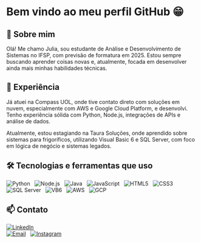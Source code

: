 
# Bem vindo ao meu perfil GitHub 😁


## 👋 Sobre mim

Olá! Me chamo Julia, sou estudante de Análise e Desenvolvimento de Sistemas no IFSP, com previsão de formatura em 2025. Estou sempre buscando aprender coisas novas e, atualmente, focada em desenvolver ainda mais minhas habilidades técnicas.

## 💼 Experiência  

Já atuei na Compass UOL, onde tive contato direto com soluções em nuvem, especialmente com AWS e Google Cloud Platform, e desenvolvi. Tenho experiência sólida com Python, Node.js, integrações de APIs e análise de dados.

Atualmente, estou estagiando na Taura Soluções, onde aprendido sobre sistemas para frigoríficos, utilizando Visual Basic 6 e SQL Server, com foco em lógica de negócio e sistemas legados.

## 🛠️ Tecnologias e ferramentas que uso  
![Python](https://img.shields.io/badge/-Python-3776AB?style=flat&logo=python&logoColor=white)
&nbsp;
![Node.js](https://img.shields.io/badge/-Node.js-339933?style=flat&logo=node.js&logoColor=white)
&nbsp;
![Java](https://img.shields.io/badge/-Java-007396?style=flat&logo=java&logoColor=white)
&nbsp;
![JavaScript](https://img.shields.io/badge/-JavaScript-F7DF1E?style=flat&logo=javascript&logoColor=black)
&nbsp;
![HTML5](https://img.shields.io/badge/-HTML5-E34F26?style=flat&logo=html5&logoColor=white)
&nbsp;
![CSS3](https://img.shields.io/badge/-CSS3-1572B6?style=flat&logo=css3&logoColor=white)
&nbsp;
![SQL Server](https://img.shields.io/badge/-SQL%20Server-CC2927?style=flat&logo=microsoftsqlserver&logoColor=white)
&nbsp;
![VB6](https://img.shields.io/badge/-Visual%20Basic%206-954AAF?style=flat&logo=visualstudio&logoColor=white)
&nbsp;
![AWS](https://img.shields.io/badge/-AWS-232F3E?style=flat&logo=amazonaws&logoColor=white)
&nbsp;
![GCP](https://img.shields.io/badge/-Google%20Cloud-4285F4?style=flat&logo=googlecloud&logoColor=white)


<!-- 
## 🚀 Aprendizados em andamento
Atualmente estou aprofundando meus conhecimentos em machine learning, visão computacional usando Python e OpenCV. -->

## 📫 Contato  
[![LinkedIn](https://img.shields.io/badge/-LinkedIn-%230077B5?style=for-the-badge&logo=linkedin&logoColor=white)](https://www.linkedin.com/in/juliasilvass/)  
[![Email](https://img.shields.io/badge/Gmail-D14836?style=for-the-badge&logo=gmail&logoColor=white)](mailto:juliasilvass01@gmail.com)
&nbsp;
[![Instagram](https://img.shields.io/badge/-Instagram-%23E4405F?style=for-the-badge&logo=instagram&logoColor=white)](https://www.instagram.com/xuuulinha_/)
